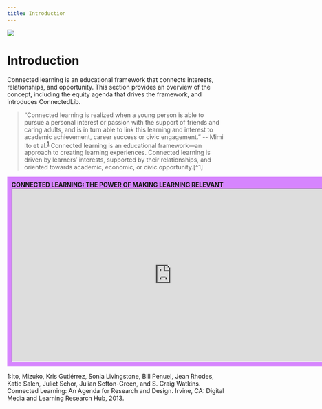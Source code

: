 ```yaml
---
title: Introduction
---
```


<img src="/course-in-a-box/img/ConnectedLib-Logo and slogan.png"/>

# Introduction

Connected learning is an educational framework that connects interests, relationships, and opportunity. This section provides an overview of the concept, including the equity agenda that drives the framework, and introduces ConnectedLib.

> “Connected learning is realized when a young person is able to pursue a personal interest or passion with the support of friends and caring adults, and is in turn able to link this learning and interest to academic achievement, career success or civic engagement.”
-- Mimi Ito et al.<sup>[1](#ft1)</sup>
Connected learning is an educational framework—an approach to creating learning experiences. Connected learning is driven by learners’ interests, supported by their relationships, and oriented towards academic, economic, or civic opportunity.[^1]

<div style="background-color:#d685fe; width:760px;padding:10px;"><b>CONNECTED LEARNING: THE POWER OF MAKING LEARNING RELEVANT</b>
<iframe width="740" height="400" border="none" src="https://www.youtube.com/embed/TH6gH6lMDD8"></iframe></div>


<a name="ft1">1</a>:Ito, Mizuko, Kris Gutiérrez, Sonia Livingstone, Bill Penuel, Jean Rhodes, Katie Salen, Juliet Schor, Julian Sefton-Green, and S. Craig Watkins. Connected Learning: An Agenda for Research and Design. Irvine, CA: Digital Media and Learning Research Hub, 2013.
